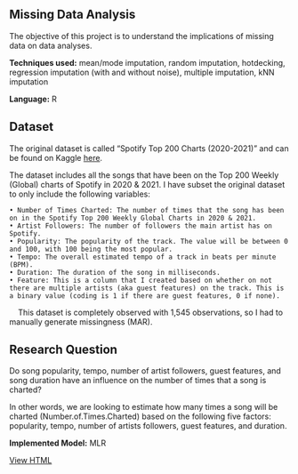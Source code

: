 ## Missing Data Analysis 
The objective of this project is to understand the implications of missing data on data analyses. 

**Techniques used:** mean/mode imputation, random imputation, hotdecking, regression imputation (with and without noise), multiple imputation, kNN imputation

**Language:** R

## Dataset
The original dataset is called “Spotify Top 200 Charts (2020-2021)” and can be found on Kaggle [here](https://www.kaggle.com/datasets/sashankpillai/spotify-top-200-charts-20202021).

The dataset includes all the songs that have been on the Top 200 Weekly (Global) charts of Spotify in 2020 & 2021. I have subset the original dataset to only include the following variables:

    • Number of Times Charted: The number of times that the song has been on in the Spotify Top 200 Weekly Global Charts in 2020 & 2021.
    • Artist Followers: The number of followers the main artist has on Spotify.
    • Popularity: The popularity of the track. The value will be between 0 and 100, with 100 being the most popular.    
    • Tempo: The overall estimated tempo of a track in beats per minute (BPM).
    • Duration: The duration of the song in milliseconds.   
    • Feature: This is a column that I created based on whether on not there are multiple artists (aka guest features) on the track. This is a binary value (coding is 1 if there are guest features, 0 if none).
    
This dataset is completely observed with 1,545 observations, so I had to manually generate missingness (MAR).

## Research Question
Do song popularity, tempo, number of artist followers, guest features, and song duration have an influence on the number of times that a song is charted? 

In other words, we are looking to estimate how many times a song will be charted (Number.of.Times.Charted) based on the following five factors: popularity, tempo, number of artists followers, guest features, and duration.

**Implemented Model:** MLR

 
[View HTML](https://htmlpreview.github.io/?https://github.com/alexinemathew/spotify-missing-data/blob/fcec472614dbb7161421cd93f5006982bc57d17e/Spotify-missing-data-markdown.html)

